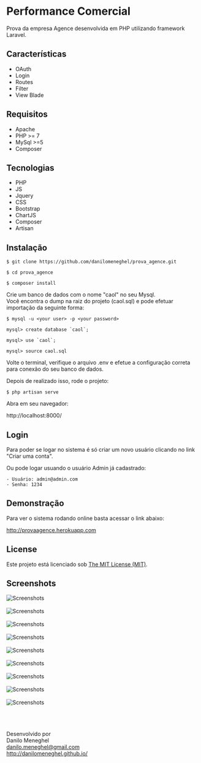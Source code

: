 # Performance Comercial

Prova da empresa Agence desenvolvida em PHP utilizando framework Laravel.

## Características

- OAuth
- Login
- Routes
- Filter
- View Blade

## Requisitos

- Apache
- PHP >= 7
- MySql >=5
- Composer

## Tecnologias

- PHP
- JS
- Jquery
- CSS
- Bootstrap
- ChartJS
- Composer
- Artisan

## Instalação

```
$ git clone https://github.com/danilomeneghel/prova_agence.git

$ cd prova_agence

$ composer install
```

Crie um banco de dados com o nome "caol" no seu Mysql. <br>
Você encontra o dump na raiz do projeto (caol.sql) e pode efetuar importação da seguinte forma:

```
$ mysql -u <your user> -p <your password>

mysql> create database `caol`;

mysql> use `caol`;

mysql> source caol.sql
```

Volte o terminal, verifique o arquivo .env e efetue a configuração correta para conexão do seu banco de dados.<br>

Depois de realizado isso, rode o projeto:

```
$ php artisan serve
```

Abra em seu navegador: <br> 

http://localhost:8000/

## Login 

Para poder se logar no sistema é só criar um novo usuário clicando no link "Criar uma conta".

Ou pode logar usuando o usuário Admin já cadastrado: <br>

	- Usuário: admin@admin.com
	- Senha: 1234

## Demonstração

Para ver o sistema rodando online basta acessar o link abaixo: <br>

http://provaagence.herokuapp.com

## License

Este projeto está licenciado sob <a href="LICENSE">The MIT License (MIT)</a>.

## Screenshots

![Screenshots](screenshots/screenshot01.png)<br><br>
![Screenshots](screenshots/screenshot02.png)<br><br>
![Screenshots](screenshots/screenshot03.png)<br><br>
![Screenshots](screenshots/screenshot04.png)<br><br>
![Screenshots](screenshots/screenshot05.png)<br><br>
![Screenshots](screenshots/screenshot06.png)<br><br>
![Screenshots](screenshots/screenshot07.png)<br><br>
![Screenshots](screenshots/screenshot08.png)<br><br>
![Screenshots](screenshots/screenshot09.png)<br><br>

<br><br>
Desenvolvido por<br>
Danilo Meneghel<br>
danilo.meneghel@gmail.com<br>
http://danilomeneghel.github.io/<br>

